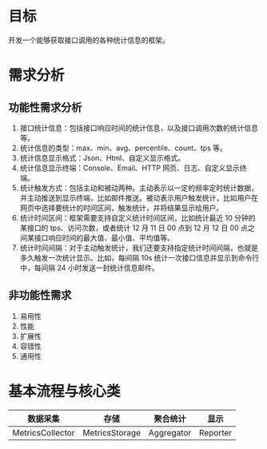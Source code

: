 # 目标
开发一个能够获取接口调用的各种统计信息的框架。
# 需求分析
## 功能性需求分析
1. 接口统计信息：包括接口响应时间的统计信息，以及接口调用次数的统计信息等。
2. 统计信息的类型：max、min、avg、percentile、count、tps 等。
3. 统计信息显示格式：Json、Html、自定义显示格式。
4. 统计信息显示终端：Console、Email、HTTP 网页、日志、自定义显示终端。
5. 统计触发方式：包括主动和被动两种。主动表示以一定的频率定时统计数据，并主动推送到显示终端，比如邮件推送。被动表示用户触发统计，比如用户在网页中选择要统计的时间区间，触发统计，并将结果显示给用户。
6. 统计时间区间：框架需要支持自定义统计时间区间，比如统计最近 10 分钟的某接口的 tps、访问次数，或者统计 12 月 11 日 00 点到 12 月 12 日 00 点之间某接口响应时间的最大值、最小值、平均值等。
7. 统计时间间隔：对于主动触发统计，我们还要支持指定统计时间间隔，也就是多久触发一次统计显示。比如，每间隔 10s 统计一次接口信息并显示到命令行中，每间隔 24 小时发送一封统计信息邮件。
## 非功能性需求
1. 易用性
2. 性能
3. 扩展性
4. 容错性
5. 通用性
# 基本流程与核心类
   
   |  数据采集   | 存储  |聚合统计  |显示  |
   |  ----  | ----  |----  |----  |
   | MetricsCollector  | MetricsStorage |Aggregator |Reporter |
